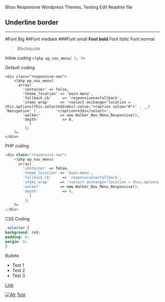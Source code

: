 Bhoo Responsive Wordpress Themes, 
Testing Edit Readme file

<a name="t">Underline border</a>
----------
***
#Font Big
##Font mediam
###Font small
**Font bold**
_Font Italic_
Font normal

> Blockquote

Inline coding `<?php wp_nav_menu( ); ?>`

Default coding
```
<div class="responsive-nav">
    <?php wp_nav_menu( 
      array( 
        'container' => false,
        'theme_location' => 'main-menu',
        'fallback_cb'     => 'responsivenavfallback',
        'items_wrap'     => '<select onchange="location = this.options[this.selectedIndex].value;"><option value="#">' . __( 'Navigation' ) .       '</option>%3$s</select>',
        'walker'         => new Walker_Nav_Menu_Responsive(),  
        'depth'           => 0,
           )
         ); 
    ?>
</div>
```

PHP coding
```php
<div class="responsive-nav">
    <?php wp_nav_menu( 
      array( 
        'container' => false,
        'theme_location' => 'main-menu',
        'fallback_cb'     => 'responsivenavfallback',
        'items_wrap'     => '<select onchange="location = this.options[this.selectedIndex].value;"><option value="#">' . __( 'Navigation' ) .       '</option>%3$s</select>',
        'walker'         => new Walker_Nav_Menu_Responsive(),  
        'depth'           => 0,
           )
         ); 
    ?>
</div>
```

CSS Coding
```css
.selector {
background: red;
padding: 0;
margin: 0;
}
```

Bullete
+ Test 1
+ Test 2
+ Test 3

[Link](http://www.rm2334.com "Test Desc")

[![Alt](https://www.google.com.bd/images/srpr/logo11w.png "With link + Desc")](https://www.rm2334.com)
<a href="#t">Test</a>
